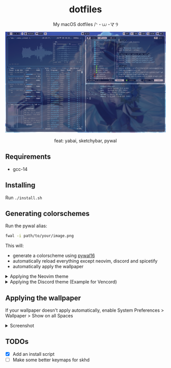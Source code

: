 <h1 align="center">dotfiles</h1>
<p align="center">My macOS dotfiles /ᐠ - ⩊ -マ Ⳋ</p>

![Screenshot](screenshot.png)

<p align="center">feat: yabai, sketchybar, pywal</p>

## Requirements
- gcc-14

## Installing
Run `./install.sh`

## Generating colorschemes
Run the pywal alias:
```bash
fwal -i path/to/your/image.png
```
This will:
- generate a colorscheme using [pywal16](https://github.com/eylles/pywal16)
- automatically reload everything except neovim, discord and spicetify
- automatically apply the wallpaper

<details>
<summary>Applying the Neovim theme</summary>
<br>
  
Reload the theme by running `:Lazy reload pywal16`

</details>

<details>
<summary>Applying the Discord theme (Example for Vencord)</summary>
<br>
  
Symlink the theme file to your theme folder:
```bash
ln -s $HOME/.cache/wal/colors-discord.css $HOME/Library/Application\ Support/Vencord/themes
```
In Vencord, reload the theme by going into User Settings > Themes, then turn the theme on and off
Or press cmd+r

</details>

## Applying the wallpaper
If your wallpaper doesn't apply automatically,
enable System Preferences > Wallpaper > Show on all Spaces

<details>
<summary>Screenshot</summary>
<br>

![Applying the wallpaper](applying-the-wallpaper.png)

</details>

## TODOs
- [x] Add an install script
- [ ] Make some better keymaps for skhd
